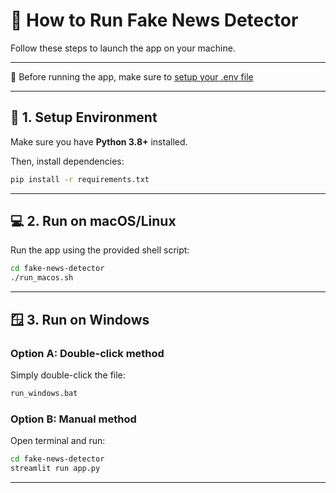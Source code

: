 # 🏃 How to Run Fake News Detector

Follow these steps to launch the app on your machine.

---

📌 Before running the app, make sure to [setup your .env file](./env_setup.md)

---

## 🔧 1. Setup Environment

Make sure you have **Python 3.8+** installed.

Then, install dependencies:

```bash
pip install -r requirements.txt
```

---

## 💻 2. Run on macOS/Linux

Run the app using the provided shell script:

```bash
cd fake-news-detector
./run_macos.sh
```

---

## 🪟 3. Run on Windows

### Option A: Double-click method

Simply double-click the file:

```bash
run_windows.bat
```

### Option B: Manual method

Open terminal and run:

```bash
cd fake-news-detector
streamlit run app.py
```

---
